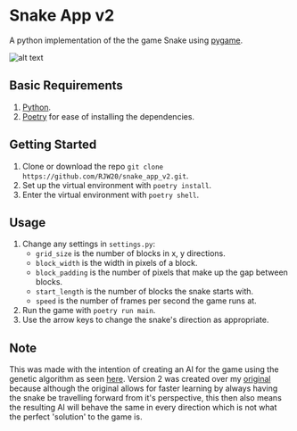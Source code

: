 # Snake App v2
A python implementation of the the game Snake using [pygame](https://www.pygame.org/docs/).

![alt text](https://i.imgur.com/KSBw9z2.png "Snake")

## Basic Requirements
1. [Python](https://www.python.org/downloads/).
2. [Poetry](https://python-poetry.org/docs/) for ease of installing the dependencies.

## Getting Started
1. Clone or download the repo `git clone https://github.com/RJW20/snake_app_v2.git`.
2. Set up the virtual environment with `poetry install`.
3. Enter the virtual environment with `poetry shell`.

## Usage
1. Change any settings in `settings.py`:
   - `grid_size` is the number of blocks in x, y directions.
   - `block_width` is the width in pixels of a block.
   - `block_padding` is the number of pixels that make up the gap between blocks.
   - `start_length` is the number of blocks the snake starts with.
   - `speed` is the number of frames per second the game runs at.
2. Run the game with `poetry run main`.
3. Use the arrow keys to change the snake's direction as appropriate.

## Note
This was made with the intention of creating an AI for the game using the genetic algorithm as seen [here](https://github.com/RJW20/snake_ai_genetic_algorithm_v2). Version 2 was created over my [original](https://github.com/RJW20/snake_app) because although the original allows for faster learning by always having the snake be travelling forward from it's perspective, this then also means the resulting AI will behave the same in every direction which is not what the perfect 'solution' to the game is.
